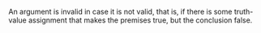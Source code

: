 An argument is invalid in case it is not valid, that is, if there is some truth-value assignment that makes the premises true, but the conclusion false.
